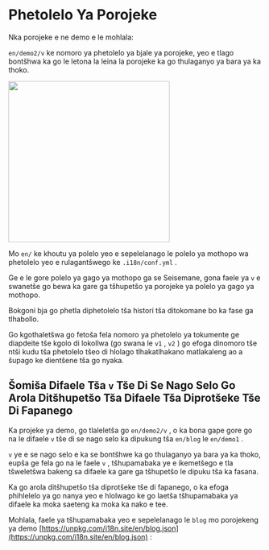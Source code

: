 # Phetolelo Ya Porojeke

Nka porojeke e ne demo e le mohlala:

`en/demo2/v` ke nomoro ya phetolelo ya bjale ya porojeke, yeo e tlago bontšhwa ka go le letona la leina la porojeke ka go thulaganyo ya bara ya ka thoko.

<img src="https://p.3ti.site/1721290486.avif" width="320px">

Mo `en/` ke khoutu ya polelo yeo e sepelelanago le polelo ya mothopo wa phetolelo yeo e rulagantšwego ke `.i18n/conf.yml` .

Ge e le gore polelo ya gago ya mothopo ga se Seisemane, gona faele ya `v` e swanetše go bewa ka gare ga tšhupetšo ya porojeke ya polelo ya gago ya mothopo.

Bokgoni bja go phetla diphetolelo tša histori tša ditokomane bo ka fase ga tlhabollo.

Go kgothaletšwa go fetoša fela nomoro ya phetolelo ya tokumente ge diapdeite tše kgolo di lokollwa (go swana le `v1` , `v2` ) go efoga dinomoro tše ntši kudu tša phetolelo tšeo di hlolago tlhakatlhakano matlakaleng ao a šupago ke dientšene tša go nyaka.

## Šomiša Difaele Tša `v` Tše Di Se Nago Selo Go Arola Ditšhupetšo Tša Difaele Tša Diprotšeke Tše Di Fapanego

Ka projeke ya demo, go tlaleletša go `en/demo2/v` , o ka bona gape gore go na le difaele `v` tše di se nago selo ka dipukung tša `en/blog` le `en/demo1` .

`v` ye e se nago selo e ka se bontšhwe ka go thulaganyo ya bara ya ka thoko, eupša ge fela go na le faele `v` , tšhupamabaka ye e ikemetšego e tla tšweletšwa bakeng sa difaele ka gare ga tšhupetšo le dipuku tša ka fasana.

Ka go arola ditšhupetšo tša diprotšeke tše di fapanego, o ka efoga phihlelelo ya go nanya yeo e hlolwago ke go laetša tšhupamabaka ya difaele ka moka saeteng ka moka ka nako e tee.

Mohlala, faele ya tšhupamabaka yeo e sepelelanago le `blog` mo porojekeng ya demo [https://unpkg.com/i18n.site/en/blog.json](https://unpkg.com/i18n.site/en/blog.json) :